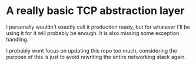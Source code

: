 # A really basic TCP abstraction layer
I personally wouldn't exactly call it production ready, but for whatever I'll be using it for it will probably be enough. 
It is also missing some exception handling. 

I probably wont focus on updating this repo too much, considering the purpose of this is just to avoid rewriting the entire networking stack again.

